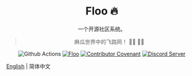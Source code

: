 ﻿<h1 align="center">Floo 🔥</h1>

<div align="center">

一个开源社区系统。

> 麻瓜世界中的飞路网！ 🧙‍♂️ 🧙‍♀️




![Github Actions](https://img.shields.io/github/workflow/status/ElderJames/Floo/Deploy?style=flat-square)
[![Floo](https://img.shields.io/github/license/ElderJames/Floo?style=flat-square)](https://github.com/ElderJames/floo/blob/master/LICENSE)
[![Contributor Covenant](https://img.shields.io/badge/Contributor%20Covenant-v2.0%20adopted-ff69b4.svg?style=flat-square)](code_of_conduct.md)
[![Discord Server](https://img.shields.io/discord/758258857667067905?color=%237289DA&label=Floo&logo=discord&logoColor=white&style=flat-square)](https://discord.gg/5BCCnDZ)

</div>

[English](./README.md) | 简体中文 
